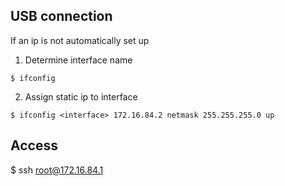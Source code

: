 ## USB connection
If an ip is not automatically set up
1) Determine interface name
```shell
$ ifconfig
```
2) Assign static ip to interface
```shell
$ ifconfig <interface> 172.16.84.2 netmask 255.255.255.0 up
```

## Access
$ ssh root@172.16.84.1

